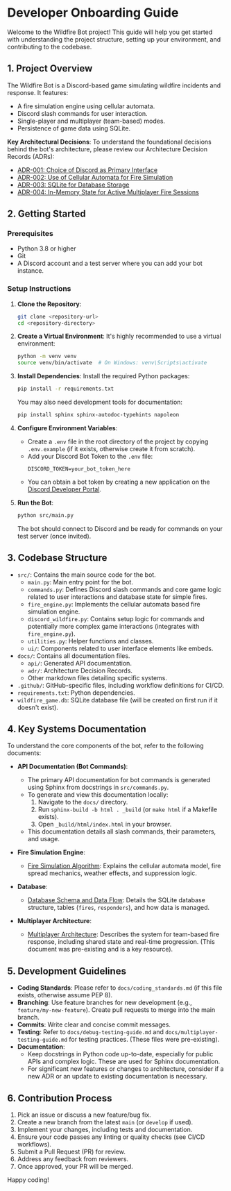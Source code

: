# Developer Onboarding Guide

Welcome to the Wildfire Bot project! This guide will help you get started with understanding the project structure, setting up your environment, and contributing to the codebase.

## 1. Project Overview

The Wildfire Bot is a Discord-based game simulating wildfire incidents and response. It features:
*   A fire simulation engine using cellular automata.
*   Discord slash commands for user interaction.
*   Single-player and multiplayer (team-based) modes.
*   Persistence of game data using SQLite.

**Key Architectural Decisions**:
To understand the foundational decisions behind the bot's architecture, please review our Architecture Decision Records (ADRs):
*   [ADR-001: Choice of Discord as Primary Interface](./adr/ADR-001-discord-interface.md)
*   [ADR-002: Use of Cellular Automata for Fire Simulation](./adr/ADR-002-cellular-automata-simulation.md)
*   [ADR-003: SQLite for Database Storage](./adr/ADR-003-sqlite-database.md)
*   [ADR-004: In-Memory State for Active Multiplayer Fire Sessions](./adr/ADR-004-in-memory-multiplayer-state.md)

## 2. Getting Started

### Prerequisites
*   Python 3.8 or higher
*   Git
*   A Discord account and a test server where you can add your bot instance.

### Setup Instructions

1.  **Clone the Repository**:
    ```bash
    git clone <repository-url>
    cd <repository-directory>
    ```

2.  **Create a Virtual Environment**:
    It's highly recommended to use a virtual environment:
    ```bash
    python -m venv venv
    source venv/bin/activate  # On Windows: venv\Scripts\activate
    ```

3.  **Install Dependencies**:
    Install the required Python packages:
    ```bash
    pip install -r requirements.txt
    ```
    You may also need development tools for documentation:
    ```bash
    pip install sphinx sphinx-autodoc-typehints napoleon
    ```

4.  **Configure Environment Variables**:
    *   Create a `.env` file in the root directory of the project by copying `.env.example` (if it exists, otherwise create it from scratch).
    *   Add your Discord Bot Token to the `.env` file:
        ```
        DISCORD_TOKEN=your_bot_token_here
        ```
    *   You can obtain a bot token by creating a new application on the [Discord Developer Portal](https://discord.com/developers/applications).

5.  **Run the Bot**:
    ```bash
    python src/main.py
    ```
    The bot should connect to Discord and be ready for commands on your test server (once invited).

## 3. Codebase Structure

*   `src/`: Contains the main source code for the bot.
    *   `main.py`: Main entry point for the bot.
    *   `commands.py`: Defines Discord slash commands and core game logic related to user interactions and database state for simple fires.
    *   `fire_engine.py`: Implements the cellular automata based fire simulation engine.
    *   `discord_wildfire.py`: Contains setup logic for commands and potentially more complex game interactions (integrates with `fire_engine.py`).
    *   `utilities.py`: Helper functions and classes.
    *   `ui/`: Components related to user interface elements like embeds.
*   `docs/`: Contains all documentation files.
    *   `api/`: Generated API documentation.
    *   `adr/`: Architecture Decision Records.
    *   Other markdown files detailing specific systems.
*   `.github/`: GitHub-specific files, including workflow definitions for CI/CD.
*   `requirements.txt`: Python dependencies.
*   `wildfire_game.db`: SQLite database file (will be created on first run if it doesn't exist).

## 4. Key Systems Documentation

To understand the core components of the bot, refer to the following documents:

*   **API Documentation (Bot Commands)**:
    *   The primary API documentation for bot commands is generated using Sphinx from docstrings in `src/commands.py`.
    *   To generate and view this documentation locally:
        1.  Navigate to the `docs/` directory.
        2.  Run `sphinx-build -b html . _build` (or `make html` if a Makefile exists).
        3.  Open `_build/html/index.html` in your browser.
    *   This documentation details all slash commands, their parameters, and usage.

*   **Fire Simulation Engine**:
    *   [Fire Simulation Algorithm](./fire-simulation-algorithm.md): Explains the cellular automata model, fire spread mechanics, weather effects, and suppression logic.

*   **Database**:
    *   [Database Schema and Data Flow](./database-schema.md): Details the SQLite database structure, tables (`fires`, `responders`), and how data is managed.

*   **Multiplayer Architecture**:
    *   [Multiplayer Architecture](./multiplayer-architecture.md): Describes the system for team-based fire response, including shared state and real-time progression. (This document was pre-existing and is a key resource).

## 5. Development Guidelines

*   **Coding Standards**: Please refer to `docs/coding_standards.md` (if this file exists, otherwise assume PEP 8).
*   **Branching**: Use feature branches for new development (e.g., `feature/my-new-feature`). Create pull requests to merge into the main branch.
*   **Commits**: Write clear and concise commit messages.
*   **Testing**: Refer to `docs/debug-testing-guide.md` and `docs/multiplayer-testing-guide.md` for testing practices. (These files were pre-existing).
*   **Documentation**:
    *   Keep docstrings in Python code up-to-date, especially for public APIs and complex logic. These are used for Sphinx documentation.
    *   For significant new features or changes to architecture, consider if a new ADR or an update to existing documentation is necessary.

## 6. Contribution Process

1.  Pick an issue or discuss a new feature/bug fix.
2.  Create a new branch from the latest `main` (or `develop` if used).
3.  Implement your changes, including tests and documentation.
4.  Ensure your code passes any linting or quality checks (see CI/CD workflows).
5.  Submit a Pull Request (PR) for review.
6.  Address any feedback from reviewers.
7.  Once approved, your PR will be merged.

Happy coding!
